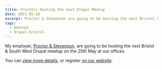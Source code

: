 ```yaml
---
title: Proctors Hosting the next Drupal Meetup
date: 2011-05-20
excerpt: Proctor & Stevenson are going to be hosting the next Bristol & South West Drupal meetup.
tags:
  - meetups
  - drupal-bristol
---
```

My employer, [Proctor & Stevenson](http://www.proctors.co.uk), are going to be hosting the next Bristol & South West Drupal meetup on the 25th May at our offices.

You can [view more details](http://groups.drupal.org/node/147324), or register [on our website](http://www.proctors.co.uk/Drupal-SWUG-Meetup).
